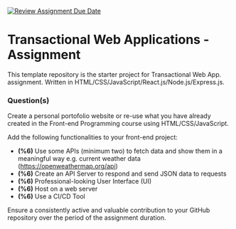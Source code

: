 [![Review Assignment Due Date](https://classroom.github.com/assets/deadline-readme-button-24ddc0f5d75046c5622901739e7c5dd533143b0c8e959d652212380cedb1ea36.svg)](https://classroom.github.com/a/-j6yEEfc)
# Transactional Web Applications - Assignment

This template repository is the starter project for Transactional Web App. assignment. Written in HTML/CSS/JavaScript/React.js/Node.js/Express.js.

### Question(s)

Create a personal portofolio website or re-use what you have already created in the Front-end Programming course using HTML/CSS/JavaScript.

Add the following functionalities to your front-end project:

- **(%6)** Use some APIs (minimum two) to fetch data and show them in a meaningful way e.g. current weather data (https://openweathermap.org/api)
- **(%6)** Create an API Server to respond and send JSON data to requests
- **(%6)** Professional-looking User Interface (UI)
- **(%6)** Host on a web server
- **(%6)** Use a CI/CD Tool

Ensure a consistently active and valuable contribution to your GitHub repository over the period of the assignment duration.
